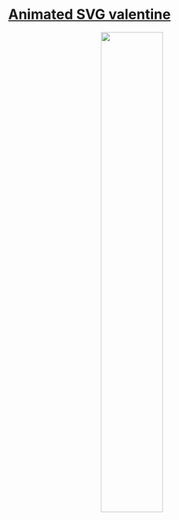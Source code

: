 # [Animated SVG valentine](https://timur345.github.io/Valentine/)
<p align="center">
  <img src="https://github.com/Timur345/Valentine/blob/master/favicon.svg" width="50%" height="auto" align="center" />
</p>


